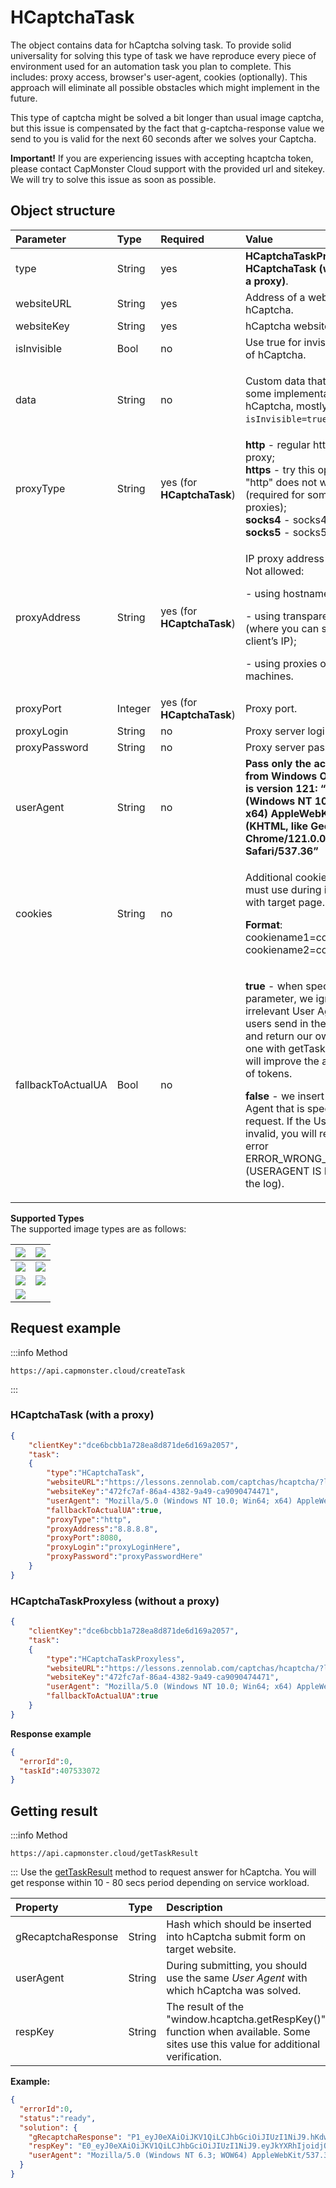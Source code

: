 ﻿---
sidebar_position: 4
sidebar_label: HCaptchaTask
---

# HCaptchaTask
The object contains data for hCaptcha solving task. To provide solid universality for solving this type of task we have reproduce every piece of environment used for an automation task you plan to complete. This includes: proxy access, browser's user-agent, cookies (optionally). This approach will eliminate all possible obstacles which might implement in the future.

This type of captcha might be solved a bit longer than usual image captcha, but this issue is compensated by the fact that g-captcha-response value we send to you is valid for the next 60 seconds after we solves your Captcha.

**Important!** If you are experiencing issues with accepting hcaptcha token, please contact CapMonster Cloud support with the provided url and sitekey. We will try to solve this issue as soon as possible.

## **Object structure**

|**Parameter**|**Type**|**Required**|**Value**|
| :- | :- | :- | :- |
|type|String|yes|**HCaptchaTaskProxyless** or **HCaptchaTask (when using a proxy)**.|
|websiteURL|String|yes|Address of a webpage with hCaptcha.|
|websiteKey|String|yes|hCaptcha website key.|
|isInvisible|Bool|no|Use true for invisible version of hCaptcha.|
|data|String|no|<p>Custom data that is used in some implementations of hCaptcha, mostly with `isInvisible=true`.</p>|
|proxyType|String|yes (for **HCaptchaTask**)|**http** - regular http/https proxy;<br />**https** - try this option only if "http" does not work (required for some custom proxies);<br />**socks4** - socks4 proxy;<br />**socks5** - socks5 proxy.|
|proxyAddress|String|yes (for **HCaptchaTask**)|<p>IP proxy address IPv4/IPv6. Not allowed:</p><p>- using hostnames;</p><p>- using transparent proxies (where you can see the client’s IP);</p><p>- using proxies on local machines.</p>|
|proxyPort|Integer|yes (for **HCaptchaTask**)|Proxy port.|
|proxyLogin|String|no|Proxy server login.|
|proxyPassword|String|no|Proxy server password.|
|userAgent|String|no|**Pass only the actual UA from Windows OS. Now this is version 121: “Mozilla/5.0 (Windows NT 10.0; Win64; x64) AppleWebKit/537.36 (KHTML, like Gecko) Chrome/121.0.0.0 Safari/537.36”**|
|cookies|String|no|<p>Additional cookies which we must use during interaction with target page.</p><p>**Format**: cookiename1=cookievalue1; cookiename2=cookievalue2</p>|
|fallbackToActualUA|Bool|no|<p>**true** - when specifying this parameter, we ignore the irrelevant User Agent that users send in the request, and return our own (relevant) one with getTaskResult. This will improve the acceptance of tokens.</p><p>**false** - we insert the User Agent that is specified in the request. If the User Agent is invalid, you will receive an error ERROR_WRONG_USERAGENT (USERAGENT IS EXPIRED in the log).</p>|

**Supported Types**<br/>
The supported image types are as follows:

|![](Aspose.Words.fa5d4495-c9e9-41f5-8cb9-c4b900b4bbcf.001.png)|![](Aspose.Words.fa5d4495-c9e9-41f5-8cb9-c4b900b4bbcf.002.png)|
| :- | :- |
|![](Aspose.Words.fa5d4495-c9e9-41f5-8cb9-c4b900b4bbcf.003.png)|![](Aspose.Words.fa5d4495-c9e9-41f5-8cb9-c4b900b4bbcf.004.png)|
|![](Aspose.Words.fa5d4495-c9e9-41f5-8cb9-c4b900b4bbcf.005.png)|![](Aspose.Words.fa5d4495-c9e9-41f5-8cb9-c4b900b4bbcf.006.png)|
|![](25940532.png)|

## **Request example**

:::info Method
```http
https://api.capmonster.cloud/createTask
```
:::
### HCaptchaTask (with a proxy)
```json
{
    "clientKey":"dce6bcbb1a728ea8d871de6d169a2057",
    "task":
    {
        "type":"HCaptchaTask",
        "websiteURL":"https://lessons.zennolab.com/captchas/hcaptcha/?level=easy",
        "websiteKey":"472fc7af-86a4-4382-9a49-ca9090474471",
        "userAgent": "Mozilla/5.0 (Windows NT 10.0; Win64; x64) AppleWebKit/537.36 (KHTML, like Gecko) Chrome/115.0.0.0 Safari/537.36",
        "fallbackToActualUA":true,
        "proxyType":"http",
        "proxyAddress":"8.8.8.8",
        "proxyPort":8080,
        "proxyLogin":"proxyLoginHere",
        "proxyPassword":"proxyPasswordHere"
    }
}
```
### HCaptchaTaskProxyless (without a proxy)
```json
{
    "clientKey":"dce6bcbb1a728ea8d871de6d169a2057",
    "task":
    {
        "type":"HCaptchaTaskProxyless",
        "websiteURL":"https://lessons.zennolab.com/captchas/hcaptcha/?level=easy",
        "websiteKey":"472fc7af-86a4-4382-9a49-ca9090474471",
        "userAgent": "Mozilla/5.0 (Windows NT 10.0; Win64; x64) AppleWebKit/537.36 (KHTML, like Gecko) Chrome/115.0.0.0 Safari/537.36",
        "fallbackToActualUA":true
    }
}
```

**Response example**
```json
{
  "errorId":0,
  "taskId":407533072
}
```
## **Getting result**
:::info Method
```http
https://api.capmonster.cloud/getTaskResult
```
:::
Use the [getTaskResult](../api/methods/get-task-result.md) method to request answer for hCaptcha. You will get response within 10 - 80 secs period depending on service workload.

|**Property**|**Type**|**Description**|
| :- | :- | :- |
|gRecaptchaResponse|String|Hash which should be inserted into hCaptcha submit form on target website.|
|userAgent|String|During submitting, you should use the same *User Agent* with which hCaptcha was solved.|
|respKey|String|The result of the "window.hcaptcha.getRespKey()" function when available. Some sites use this value for additional verification.|


**Example:**
```json
{
  "errorId":0,
  "status":"ready",
  "solution": {
    "gRecaptchaResponse": "P1_eyJ0eXAiOiJKV1QiLCJhbGciOiJIUzI1NiJ9.hKdwYXNza2V5xQb9JvlblBqjTdKpourvlRNpOZLvJb0yJRmsXVFVjyxFWlL1wdYBXaPyFtnxwy2ukbMgwWn62-cjSc98Iw2XIPYWg5MNDKS4_7tBIhjY0PienoKy1...",
    "respKey": "E0_eyJ0eXAiOiJKV1QiLCJhbGciOiJIUzI1NiJ9.eyJkYXRhIjoidjQ3RjlqZGFYTllFQXlZZFYyRTlaWlBVQUdLaFpPakpRNjBXRTljVW40VnY3NnhuN2V3R0wwVWd1MW1Wai90WEdoYmt5a2NqVGlGdWpsSlpmVjcza...",
    "userAgent": "Mozilla/5.0 (Windows NT 6.3; WOW64) AppleWebKit/537.36 (KHTML, like Gecko) Chrome/121.0.0.0 Safari/537.36"
  }
}
```
